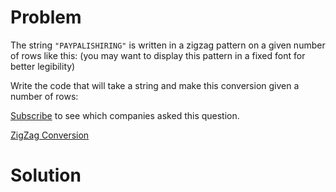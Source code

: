 
# Problem

The string `"PAYPALISHIRING"` is written in a zigzag pattern on a given number
of rows like this: (you may want to display this pattern in a fixed font for
better legibility)

Write the code that will take a string and make this conversion given a number
of rows:

[Subscribe](/subscribe/) to see which companies asked this question.



[ZigZag Conversion](https://leetcode.com/problems/zigzag-conversion)

# Solution



